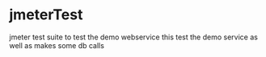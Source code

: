# jmeterTest
jmeter test suite to test the demo webservice
this test the demo service as well as makes some db calls
